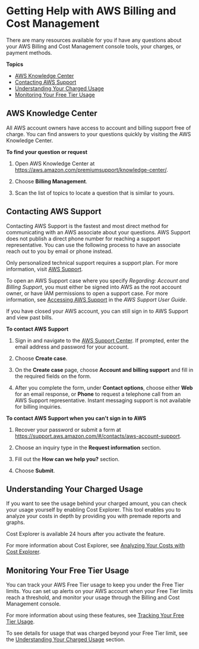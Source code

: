 # Getting Help with AWS Billing and Cost Management<a name="billing-get-answers"></a>

There are many resources available for you if have any questions about your AWS Billing and Cost Management console tools, your charges, or payment methods\.

**Topics**
+ [AWS Knowledge Center](#billing-support-KC)
+ [Contacting AWS Support](#billing-support)
+ [Understanding Your Charged Usage](#billing-support-usage)
+ [Monitoring Your Free Tier Usage](#billing-support-Free)

## AWS Knowledge Center<a name="billing-support-KC"></a>

All AWS account owners have access to account and billing support free of charge\. You can find answers to your questions quickly by visiting the AWS Knowledge Center\.

**To find your question or request**

1. Open AWS Knowledge Center at [https://aws\.amazon\.com/premiumsupport/knowledge\-center/](http://aws.amazon.com/premiumsupport/knowledge-center/)\.

1. Choose **Billing Management**\. 

1. Scan the list of topics to locate a question that is similar to yours\.

## Contacting AWS Support<a name="billing-support"></a>

Contacting AWS Support is the fastest and most direct method for communicating with an AWS associate about your questions\. AWS Support does not publish a direct phone number for reaching a support representative\. You can use the following process to have an associate reach out to you by email or phone instead\.

Only personalized technical support requires a support plan\. For more information, visit [AWS Support](https://aws.amazon.com/premiumsupport/)\.

To open an AWS Support case where you specify *Regarding: Account and Billing Support*, you must either be signed into AWS as the root account owner, or have IAM permissions to open a support case\. For more information, see [Accessing AWS Support](https://docs.aws.amazon.com/awssupport/latest/user/getting-started.html#accessing-support) in the *AWS Support User Guide*\.

If you have closed your AWS account, you can still sign in to AWS Support and view past bills\.

**To contact AWS Support**

1. Sign in and navigate to the [AWS Support Center](http://aws.amazon.com/support)\. If prompted, enter the email address and password for your account\. 

1. Choose **Create case**\. 

1. On the **Create case** page, choose **Account and billing support** and fill in the required fields on the form\. 

1. After you complete the form, under **Contact options**, choose either **Web** for an email response, or **Phone** to request a telephone call from an AWS Support representative\. Instant messaging support is not available for billing inquiries\. 

**To contact AWS Support when you can't sign in to AWS**

1. Recover your password or submit a form at [https://support\.aws\.amazon\.com/\#/contacts/aws\-account\-support](https://support.aws.amazon.com/#/contacts/aws-account-support )\.

1. Choose an inquiry type in the **Request information** section\. 

1. Fill out the **How can we help you?** section\.

1. Choose **Submit**\.

## Understanding Your Charged Usage<a name="billing-support-usage"></a>

If you want to see the usage behind your charged amount, you can check your usage yourself by enabling Cost Explorer\. This tool enables you to analyze your costs in depth by providing you with premade reports and graphs\.

Cost Explorer is available 24 hours after you activate the feature\.

For more information about Cost Explorer, see [Analyzing Your Costs with Cost Explorer](ce-what-is.md)\.

## Monitoring Your Free Tier Usage<a name="billing-support-Free"></a>

You can track your AWS Free Tier usage to keep you under the Free Tier limits\. You can set up alerts on your AWS account when your Free Tier limits reach a threshold, and monitor your usage through the Billing and Cost Management console\.

For more information about using these features, see [Tracking Your Free Tier Usage](tracking-free-tier-usage.md)\.

To see details for usage that was charged beyond your Free Tier limit, see the [Understanding Your Charged Usage](#billing-support-usage) section\.